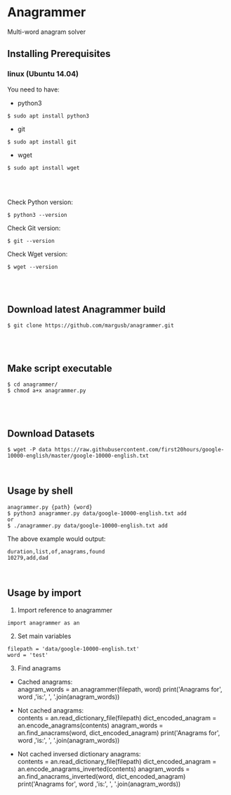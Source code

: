 # Anagrammer

Multi-word anagram solver

## Installing Prerequisites

### linux (Ubuntu 14.04)

You need to have:
 - python3 
 ``` 
 $ sudo apt install python3
 ```
 - git 
 ```
 $ sudo apt install git
 ```
 - wget 
 ```
 $ sudo apt install wget
 ```
 <br>
 <br>
 
Check Python version:
```
$ python3 --version
```
Check Git version:
```
$ git --version
```
Check Wget version:
```
$ wget --version
```
<br>
<br>

## Download latest Anagrammer build
```
$ git clone https://github.com/margusb/anagrammer.git
```
<br>
<br>

## Make script executable
```
$ cd anagrammer/
$ chmod a+x anagrammer.py
```
<br>
<br>

## Download Datasets
```
$ wget -P data https://raw.githubusercontent.com/first20hours/google-10000-english/master/google-10000-english.txt 
```
<br>

## Usage by shell
```
anagrammer.py {path} {word}
$ python3 anagrammer.py data/google-10000-english.txt add
or
$ ./anagrammer.py data/google-10000-english.txt add
```

The above example would output:
```
duration,list,of,anagrams,found
10279,add,dad
```
<br>

## Usage by import

1. Import reference to anagrammer
```
import anagrammer as an
```
2. Set main variables
```
filepath = 'data/google-10000-english.txt'
word = 'test'
```
3. Find anagrams

  - Cached anagrams:    
anagram_words = an.anagrammer(filepath, word)
print('Anagrams for', word ,'is:', ', '.join(anagram_words))

  - Not cached anagrams:    
contents = an.read_dictionary_file(filepath)
dict_encoded_anagram = an.encode_anagrams(contents)
anagram_words = an.find_anacrams(word, dict_encoded_anagram)
print('Anagrams for', word ,'is:', ', '.join(anagram_words))

  - Not cached inversed dictionary anagrams:    
contents = an.read_dictionary_file(filepath)
dict_encoded_anagram = an.encode_anagrams_inverted(contents)
anagram_words = an.find_anacrams_inverted(word, dict_encoded_anagram)
print('Anagrams for', word ,'is:', ', '.join(anagram_words))



